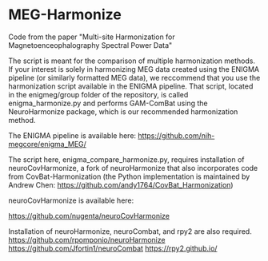 # MEG-Harmonize
Code from the paper "Multi-site Harmonization for Magnetoenceophalography Spectral Power Data"

The script is meant for the comparison of multiple harmonization methods. If your interest is solely in 
harmonizing MEG data created using the ENIGMA pipeline (or similarly formatted MEG data), we reccommend that 
you use the harmonization script available in the ENIGMA pipeline. That script, located in the enigmeg/group 
folder of the repository, is called enigma_harmonize.py and performs GAM-ComBat using the NeuroHarmonize 
package, which is our recommended harmonization method. 

The ENIGMA pipeline is available here: https://github.com/nih-megcore/enigma_MEG/

The script here, enigma_compare_harmonize.py, requires installation of neuroCovHarmonize, a fork of 
neuroHarmonize that also incorporates code from CovBat-Harmonization (the Python implementation is maintained
by Andrew Chen: https://github.com/andy1764/CovBat_Harmonization)

neuroCovHarmonize is available here:

https://github.com/nugenta/neuroCovHarmonize

Installation of neuroHarmonize, neuroCombat, and rpy2 are also required.
https://github.com/rpomponio/neuroHarmonize
https://github.com/Jfortin1/neuroCombat
https://rpy2.github.io/
